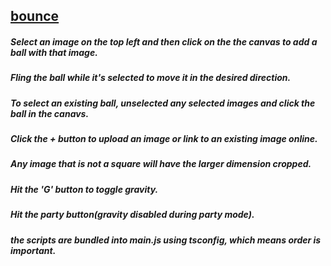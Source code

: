 ## [bounce](https://seegg.github.io/bounce/)
##### Select an image on the top left and then click on the the canvas to add a ball with that image.

##### Fling the ball while it's selected to move it in the desired direction.

##### To select an existing ball, unselected any selected images and click the ball in the canavs.

##### Click the + button to upload an image or link to an existing image online.

##### Any image that is not a square will have the larger dimension cropped.

##### Hit the 'G' button to toggle gravity.

##### Hit the party button(gravity disabled during party mode).

##### the scripts are bundled into main.js using tsconfig, which means order is important.
